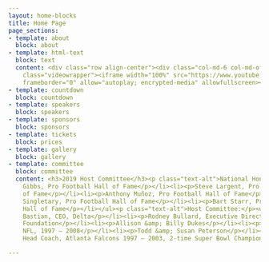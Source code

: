 ```yaml
---
layout: home-blocks
title: Home Page
page_sections:
- template: about
  block: about
- template: html-text
  block: text
  content: <div class="row align-center"><div class="col-md-6 col-md-offset-3"><div
    class="videowrapper"><iframe width="100%" src="https://www.youtube.com/embed/Em61LO9teOI"
    frameborder="0" allow="autoplay; encrypted-media" allowfullscreen></iframe></div></div></div>
- template: countdown
  block: countdown
- template: speakers
  block: speakers
- template: sponsors
  block: sponsors
- template: tickets
  block: prices
- template: gallery
  block: gallery
- template: committee
  block: committee
  content: <h3>2019 Host Committee</h3><p class="text-alt">National Honorary Co-Chairmen:</p><ul><li><p>Joe
    Gibbs, Pro Football Hall of Fame</p></li><li><p>Steve Largent, Pro Football Hall
    of Fame</p></li><li><p>Anthony Muñoz, Pro Football Hall of Fame</p></li><li><p>Mike
    Singletary, Pro Football Hall of Fame</p></li><li><p>Bart Starr, Pro Football
    Hall of Fame</p></li></ul><p class="text-alt">Host Committee:</p><ul><li><p>Ed
    Bastian, CEO, Delta</p></li><li><p>Rodney Bullard, Executive Director, Chick-fil-A
    Foundation</p></li><li><p>Allison &amp; Billy Dukes</p></li><li><p>Warrick Dunn,
    NFL, 1997 – 2008</p></li><li><p>Todd &amp; Susan Peterson</p></li><li><p>Dan Reeves,
    Head Coach, Atlanta Falcons 1997 – 2003, 2-time Super Bowl Champion</p></li></ul>

---
```

